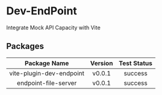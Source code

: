 # Dev-EndPoint

Integrate Mock API Capacity with Vite


## Packages

Package Name | Version | Test Status
:--: | :--: | :--:
vite-plugin-dev-endpoint | v0.0.1 | success
endpoint-file-server | v0.0.1 | success